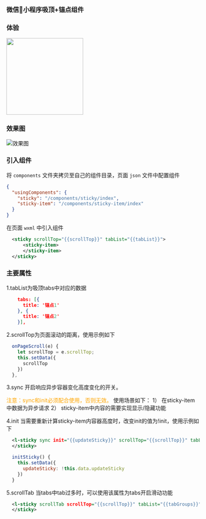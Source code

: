 
### 微信小程序吸顶+锚点组件

### 体验

<p>
  <img width="200" src="https://files.gitee.com/group1/M00/07/8D/PaAvDFzK_4yAQcyPAADABn6A2Wc070.jpg?token=0e4bcef2174ce9022231a368fd605ef9&ts=1584352198&attname=qr_code.jpg&disposition=inline">
</p>

### 效果图

![效果图](https://files.gitee.com/group1/M00/0C/5C/wKgCNF5vS8WAOQ5MAAKsWOHGE0w030.gif?token=3587d01beb2b49c644643b0afa765a3a&ts=1584352198&attname=demo.gif&disposition=inline)


### 引入组件

将 `components` 文件夹拷贝至自己的组件目录，页面 `json` 文件中配置组件

```json
{
  "usingComponents": {
    "sticky": "/components/sticky/index",
    "sticky-item": "/components/sticky-item/index"
  }
}
```

在页面 `wxml` 中引入组件
```xml
  <sticky scrollTop="{{scrollTop}}" tabList="{{tabList}}">
      <sticky-item>
      </sticky-item>
  </sticky>
```


### 主要属性

1.tabList为吸顶tabs中对应的数据
```json
    tabs: [{
      title: '锚点1'
    }, {
      title: '锚点2'
    }],
```


2.scrollTop为页面滚动的距离，使用示例如下

```js
  onPageScroll(e) {
    let scrollTop = e.scrollTop;
    this.setData({
      scrollTop
    })
  },
```


3.sync 开启响应异步容器变化高度变化的开关。

<font color=orange>注意：sync和init必须配合使用，否则无效。</font>
使用场景如下：
1） 在sticky-item中数据为异步请求
2） sticky-item中内容的需要实现显示/隐藏功能


4.init 当需要重新计算sticky-item内容器高度时，改变init的值为!init，使用示例如下

```xml
  <l-sticky sync init="{{updateSticky}}" scrollTop="{{scrollTop}}" tabList="{{tabGroups}}">
  </sticky>
```

```js
  initSticky() {
    this.setData({
      updateSticky: !this.data.updateSticky
    })
  }
```
5.scrollTab 当tabs中tab过多时，可以使用该属性为tabs开启滑动功能

```xml
  <l-sticky scrollTab scrollTop="{{scrollTop}}" tabList="{{tabGroups}}">
  </sticky>
```




